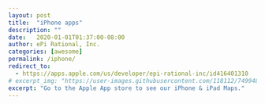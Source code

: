 ```yaml
---
layout: post
title:  "iPhone apps"
description: ""
date:   2020-01-01T01:37:00-08:00
author: ePi Rational, Inc.
categories: [awesome]
permalink: /iphone/
redirect_to:
  - https://apps.apple.com/us/developer/epi-rational-inc/id416401310
# excerpt_img: "https://user-images.githubusercontent.com/118112/74994809-e9100e00-5403-11ea-9e67-6403a34ec26e.gif"
excerpt: "Go to the Apple App store to see our iPhone & iPad Maps."
---
```

